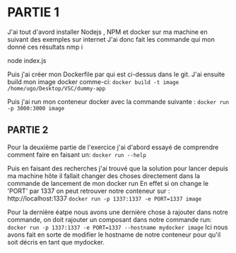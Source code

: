 # PARTIE 1
J'ai tout d'avord installer Nodejs , NPM et docker sur ma machine en suivant des exemples sur internet
J'ai donc fait les commande qui mon donné ces résultats
nmp i

node index.js

Puis j'ai créer mon Dockerfile par qui est ci-dessus  dans le git.
J'ai ensuite build mon image docker comme-ci:
`docker build -t image /home/ugo/Desktop/VSC/dummy-app`




Puis j'ai run mon conteneur docker avec la commande suivante :
`docker run -p 3000:3000 image`




## PARTIE 2
Pour la deuxième partie de l'exercice j'ai d'abord essayé de comprendre comment faire en faisant un:
`docker run --help`



Puis en faisant des recherches j'ai trouvé que la solution pour lancer depuis ma machine hôte il fallait changer
des choses directement dans la commande de lancement de mon docker run 
En effet si on change le 'PORT' par 1337 on peut retrouver notre conteneur sur : http://localhost:1337
`docker run -p 1337:1337 -e PORT=1337 image`




Pour la dernière éatpe nous avons une dernière chose à rajouter dans notre commande, on doit rajouter un composant dans notre commande run:
`docker run -p 1337:1337 -e PORT=1337 --hostname mydocker image`
Ici nous avons fait en sorte de modifier le hostname de notre conteneur pour qu'il soit décris en tant que mydocker.


